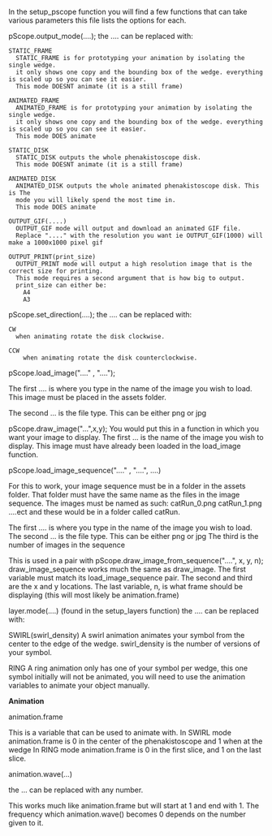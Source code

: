 In the setup_pscope function you will find a few functions that can take
various parameters this file lists the options for each.


pScope.output_mode(....);
    the .... can be replaced with:

    STATIC_FRAME
      STATIC_FRAME is for prototyping your animation by isolating the single wedge.
      it only shows one copy and the bounding box of the wedge. everything is scaled up so you can see it easier.
      This mode DOESNT animate (it is a still frame)

    ANIMATED_FRAME
      ANIMATED_FRAME is for prototyping your animation by isolating the single wedge.
      it only shows one copy and the bounding box of the wedge. everything is scaled up so you can see it easier.
      This mode DOES animate

    STATIC_DISK
      STATIC_DISK outputs the whole phenakistoscope disk.
      This mode DOESNT animate (it is a still frame)

    ANIMATED_DISK
      ANIMATED_DISK outputs the whole animated phenakistoscope disk. This is The
      mode you will likely spend the most time in.
      This mode DOES animate

    OUTPUT_GIF(....)
      OUTPUT_GIF mode will output and download an animated GIF file.
      Replace "...." with the resolution you want ie OUTPUT_GIF(1000) will make a 1000x1000 pixel gif

    OUTPUT_PRINT(print_size)
      OUTPUT_PRINT mode will output a high resolution image that is the correct size for printing.
      This mode requires a second argument that is how big to output.
      print_size can either be:
        A4
        A3


pScope.set_direction(....);
    the .... can be replaced with:

    CW
      when animating rotate the disk clockwise.

    CCW
        when animating rotate the disk counterclockwise.

pScope.load_image("...." , "....");

The first .... is where you type in the name of the image you wish to load.
This image must be placed in the assets folder.

The second ... is the file type. This can be either png or jpg

pScope.draw_image("...",x,y);
You would put this in a function in which you want your image to display.
The first ... is the name of the image you wish to display.
This image must have already been loaded in the load_image function.



pScope.load_image_sequence("...." , "....", ....)

For this to work, your image sequence must be in a folder in the assets folder.
That folder must have the same name as the files in the image sequence.
The images must be named as such: catRun_0.png     catRun_1.png    ....ect and these would be in a folder called catRun.

The first .... is where you type in the name of the image you wish to load.
The second ... is the file type. This can be either png or jpg
The third is the number of images in the sequence


This is used in a pair with pScope.draw_image_from_sequence("....", x, y, n);
draw_image_sequence works much the same as draw_image.
The first variable must match its load_image_sequence pair.
The second and third are the x and y locations.
The last variable, n, is what frame should be displaying (this will most likely be animation.frame)


layer.mode(....)  (found in the setup_layers function)
  the .... can be replaced with:

  SWIRL(swirl_density)
    A swirl animation animates your symbol from the center to the edge of the wedge.
    swirl_density is the number of versions of your symbol.

  RING
    A ring animation only has one of your symbol per wedge, this one symbol initially
    will not be animated, you will need to use the animation variables to animate
    your object manually.


**Animation**

animation.frame

This is a variable that can be used to animate with.
In SWIRL mode animation.frame is 0 in the center of the phenakistoscope and 1 when at the wedge
In RING mode animation.frame is 0 in the first slice, and 1 on the last slice.

animation.wave(...)

the ... can be replaced with any number.

This works much like animation.frame but will start at 1 and end with 1.
The frequency which animation.wave() becomes 0 depends on the number given to it.
